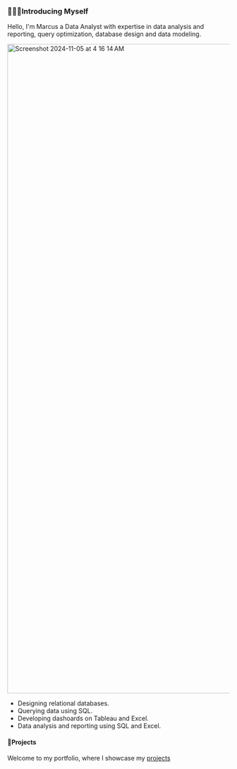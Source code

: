 ### 🙎🏽‍♂️Introducing Myself

Hello, I'm Marcus a Data Analyst with expertise in data analysis and reporting, query optimization, database design and data modeling.

<img width="1470" alt="Screenshot 2024-11-05 at 4 16 14 AM" src="https://github.com/user-attachments/assets/00710438-6dbd-4b98-9cfe-34ba14e3ebc8">



  - Designing relational databases.
  - Querying data using SQL.
  - Developing dashoards on Tableau and Excel.
  - Data analysis and reporting using SQL and Excel.

#### 🚢Projects

Welcome to my portfolio, where I showcase my [ projects ](Project_sql)
